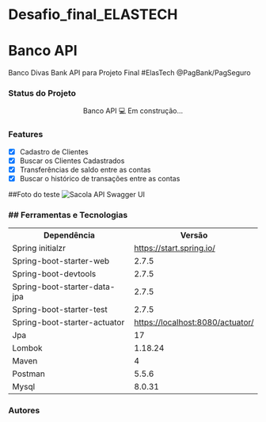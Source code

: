 # Desafio_final_ELASTECH

<h1>Banco API</h1>
<p>Banco Divas Bank API para Projeto Final #ElasTech @PagBank/PagSeguro </p>

<h3>Status do Projeto</h3>
<p align="center"> Banco API 💻 Em construção... </p>

<h3>Features</h3>

- [x] Cadastro de Clientes<br>
- [x] Buscar os Clientes Cadastrados<br>
- [x] Transferências de saldo entre as contas<br>
- [x] Buscar o histórico de transações entre as contas<br>

##Foto do teste
  <img src="https://i.imgur.com/UBHcWKt.png" alt="Sacola API Swagger UI">

<h3>## Ferramentas e Tecnologias </h3>

<table>
<tr>
	<th>Dependência</th>
	<th>Versão</th>
</tr>
<tr>
	<td>Spring initialzr</td>
	<td><a href="https://start.spring.io/">https://start.spring.io/</a></td>
</tr>
<tr>
	<td>Spring-boot-starter-web</td>
	<td>2.7.5</td>
</tr>
<tr>
	<td>Spring-boot-devtools</td>
	<td>2.7.5</td>
</tr>
<tr>
	<td>Spring-boot-starter-data-jpa</td>
	<td>2.7.5</td>
</tr>
<tr>
	<td>Spring-boot-starter-test</td>
	<td>2.7.5</td>
</tr>
<tr>
	<td>Spring-boot-starter-actuator</td>
	<td><a href="https://localhost:8080/actuator/">https://localhost:8080/actuator/</a></td>
</tr>
<tr>
	<td>Jpa</td>
	<td>17</td>
</tr>
<tr>
	<td>Lombok</td>
	<td>1.18.24</td>
</tr>
<tr>
	<td>Maven</td>
	<td>4</td>
</tr>
<tr>
   <td>Postman</td>
	<td>5.5.6</td>
</tr>
<tr>
	<td>Mysql</td>
	<td>8.0.31</td>
</tr>
</table>

<h3>Autores</h3>


